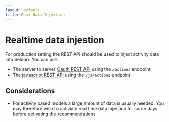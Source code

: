 ```yaml
---
layout: default
title: Real Data Injestion
---
```


# Realtime data injestion

For production setting the REST API should be used to inject activity data into Seldon. You can use:

 * The server to server [Oauth REST API](/api-rest.html) using the ```/actions``` endpoint
 * The [javascript REST API](/api-javascript.html) using the ```/js/actions``` endpoint

## Considerations

 * For activity based models a large amount of data is usually needed. You may therefore wish to activiate real time data injestion for some days before activating the recommendations






